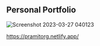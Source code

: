 ## Personal Portfolio
![Screenshot 2023-03-27 040123](https://user-images.githubusercontent.com/95114633/227980219-e1e4b70a-d309-4408-afd3-d332ab45b15d.png)




https://pramitorg.netlify.app/

